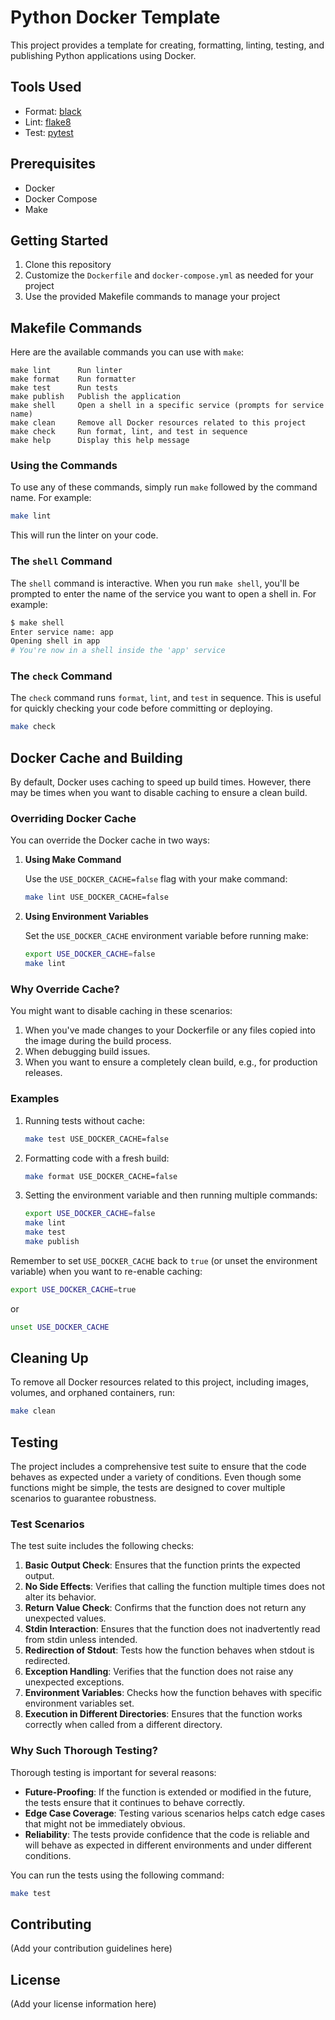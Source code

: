 # Python Docker Template

This project provides a template for creating, formatting, linting, testing, and publishing Python applications using Docker.

## Tools Used

- Format: [black](https://pypi.org/project/black/)
- Lint: [flake8](https://pypi.org/project/flake8/)
- Test: [pytest](https://pypi.org/project/pytest/)

## Prerequisites

- Docker
- Docker Compose
- Make

## Getting Started

1. Clone this repository
2. Customize the `Dockerfile` and `docker-compose.yml` as needed for your project
3. Use the provided Makefile commands to manage your project

## Makefile Commands

Here are the available commands you can use with `make`:

```
make lint      Run linter
make format    Run formatter
make test      Run tests
make publish   Publish the application
make shell     Open a shell in a specific service (prompts for service name)
make clean     Remove all Docker resources related to this project
make check     Run format, lint, and test in sequence
make help      Display this help message
```

### Using the Commands

To use any of these commands, simply run `make` followed by the command name. For example:

```bash
make lint
```

This will run the linter on your code.

### The `shell` Command

The `shell` command is interactive. When you run `make shell`, you'll be prompted to enter the name of the service you want to open a shell in. For example:

```bash
$ make shell
Enter service name: app
Opening shell in app
# You're now in a shell inside the 'app' service
```

### The `check` Command

The `check` command runs `format`, `lint`, and `test` in sequence. This is useful for quickly checking your code before committing or deploying.

```bash
make check
```

## Docker Cache and Building

By default, Docker uses caching to speed up build times. However, there may be times when you want to disable caching to ensure a clean build.

### Overriding Docker Cache

You can override the Docker cache in two ways:

1. **Using Make Command**

   Use the `USE_DOCKER_CACHE=false` flag with your make command:

   ```bash
   make lint USE_DOCKER_CACHE=false
   ```

2. **Using Environment Variables**

   Set the `USE_DOCKER_CACHE` environment variable before running make:

   ```bash
   export USE_DOCKER_CACHE=false
   make lint
   ```

### Why Override Cache?

You might want to disable caching in these scenarios:

1. When you've made changes to your Dockerfile or any files copied into the image during the build process.
2. When debugging build issues.
3. When you want to ensure a completely clean build, e.g., for production releases.

### Examples

1. Running tests without cache:
   ```bash
   make test USE_DOCKER_CACHE=false
   ```

2. Formatting code with a fresh build:
   ```bash
   make format USE_DOCKER_CACHE=false
   ```

3. Setting the environment variable and then running multiple commands:
   ```bash
   export USE_DOCKER_CACHE=false
   make lint
   make test
   make publish
   ```

Remember to set `USE_DOCKER_CACHE` back to `true` (or unset the environment variable) when you want to re-enable caching:

```bash
export USE_DOCKER_CACHE=true
```

or

```bash
unset USE_DOCKER_CACHE
```

## Cleaning Up

To remove all Docker resources related to this project, including images, volumes, and orphaned containers, run:

```bash
make clean
```

## Testing

The project includes a comprehensive test suite to ensure that the code behaves as expected under a variety of conditions. Even though some functions might be simple, the tests are designed to cover multiple scenarios to guarantee robustness.

### Test Scenarios

The test suite includes the following checks:

1. **Basic Output Check**: Ensures that the function prints the expected output.
2. **No Side Effects**: Verifies that calling the function multiple times does not alter its behavior.
3. **Return Value Check**: Confirms that the function does not return any unexpected values.
4. **Stdin Interaction**: Ensures that the function does not inadvertently read from stdin unless intended.
5. **Redirection of Stdout**: Tests how the function behaves when stdout is redirected.
6. **Exception Handling**: Verifies that the function does not raise any unexpected exceptions.
7. **Environment Variables**: Checks how the function behaves with specific environment variables set.
8. **Execution in Different Directories**: Ensures that the function works correctly when called from a different directory.

### Why Such Thorough Testing?

Thorough testing is important for several reasons:

- **Future-Proofing**: If the function is extended or modified in the future, the tests ensure that it continues to behave correctly.
- **Edge Case Coverage**: Testing various scenarios helps catch edge cases that might not be immediately obvious.
- **Reliability**: The tests provide confidence that the code is reliable and will behave as expected in different environments and under different conditions.

You can run the tests using the following command:

```bash
make test
```

## Contributing

(Add your contribution guidelines here)

## License

(Add your license information here)